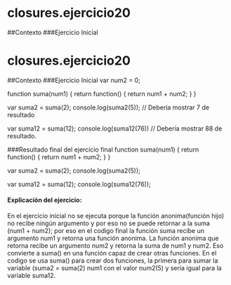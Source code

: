 # closures.ejercicio20

##Contexto
###Ejercicio Inicial
# closures.ejercicio20

##Contexto
###Ejercicio Inicial
var num2 = 0;

function suma(num1) {
return function() {
return num1 + num2;
}
} 

var suma2 = suma(2);
console.log(suma2(5)); // Debería mostrar 7 de resultado

var suma12 = suma(12);
console.log(suma12(76)) // Debería mostrar 88 de resultado.

###Resultado final del ejercicio final 
function suma(num1) {
return function() {
return num1 + num2;
}
} 

var suma2 = suma(2);
console.log(suma2(5)); 

var suma12 = suma(12);
console.log(suma12(76));

#### Explicación del ejercicio:
En el ejercicio inicial no se ejecuta porque la función anonima(función hijo) no recibe ningún argumento y por eso no se puede retornar a la suma (num1 + num2); por eso en el codigo final la función suma recibe un argumento num1 y retorna una función anonima. La función anonima que retorna recibe un argumento num2 y retorna la suma de num1 y num2. Eso convierte a suma() en una función capaz de crear otras funciones. En el codigo se usa suma() para crear dos funciones, la primera para sumar la variable (suma2 =  suma(2) num1 con el valor num2(5) y seria igual para la variable suma12.
